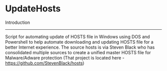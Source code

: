# UpdateHosts


Introduction
_____________
Script for automating update of HOSTS file in Windows using DOS and Powershell to help automate downloading and updating HOSTS file for a better Internet experience. The source hosts is via Steven Black who has consolidated multiple sources to create a unified master HOSTS file for Malware/Adware protection (That project is located here - https://github.com/StevenBlack/hosts)
